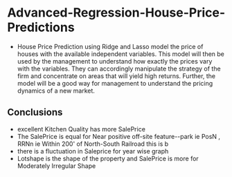 # Advanced-Regression-House-Price-Predictions


- House Price Prediction using Ridge and Lasso 
model the price of houses with the available independent variables. This model will then be used by the management to understand how exactly 
the prices vary with the variables. They can accordingly manipulate the strategy of the firm and concentrate on areas that will yield high returns. Further, 
the model will be a good way for management to understand the pricing dynamics of a new market.

## Conclusions
- excellent Kitchen Quality has more SalePrice
- The SalePrice is equal for Near positive off-site feature--park ie PosN , RRNn ie Within 200' of North-South Railroad this is b
- there is a fluctuation in Saleprice for year wise graph
- Lotshape is the shape of the property and SalePrice is more for Moderately Irregular Shape
